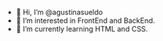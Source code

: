 - 👋 Hi, I’m @agustinasueldo
- 👀 I’m interested in FrontEnd and BackEnd.
- 🌱 I’m currently learning HTML and CSS.

<!---
agustinasueldo/agustinasueldo is a ✨ special ✨ repository because its `README.md` (this file) appears on your GitHub profile.
You can click the Preview link to take a look at your changes.
--->
